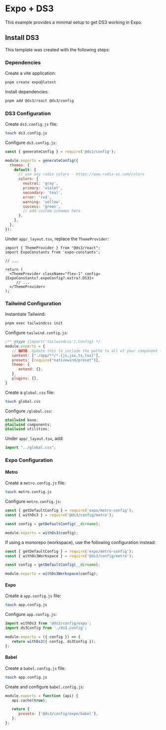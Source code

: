 # Expo + DS3

This example provides a minimal setup to get DS3 working in Expo.

## Install DS3

This template was created with the following steps:

### Dependencies

Create a vite application:

```bash
pnpm create expo@latest
```

Install dependencies:

```bash
pnpm add @ds3/react @ds3/config
```

### DS3 Configuration

Create `ds3.config.js` file:

```bash
touch ds3.config.js
```

Configure `ds3.config.js`:

```js
const { generateConfig } = require('@ds3/config');

module.exports = generateConfig({
  themes: {
    default: {
      // use any radix colors - https://www.radix-ui.com/colors
      colors: {
        neutral: 'gray',
        primary: 'violet',
        secondary: 'teal',
        error: 'red',
        warning: 'yellow',
        success: 'green',
        // add custom schemes here
      },
    },
  },
});
```

Under `app/_layout.tsx`, replace the `ThemeProvider`:

```tsx
import { ThemeProvider } from "@ds3/react";
import ExpoConstants from 'expo-constants';

// ...

return (
  <ThemeProvider className="flex-1" config={ExpoConstants?.expoConfig?.extra?.DS3}>
     // ...
  </ThemeProvider>
);
```

### Tailwind Configuration

Instantiate Tailwind:

```bash
pnpm exec tailwindcss init
```

Configure `tailwind.config.js`:

```js
/** @type {import('tailwindcss').Config} */
module.exports = {
   // NOTE: Update this to include the paths to all of your component files.
   content: ["./app/**/*.{js,jsx,ts,tsx}"],
   presets: [require("nativewind/preset")],
   theme: {
      extend: {},
   },
   plugins: [],
}
```

Create a `global.css` file:

```bash
touch global.css
```

Configure `/global.css`:

```css
@tailwind base;
@tailwind components;
@tailwind utilities;
```

Under `app/_layout.tsx`, add:

```js
import "../global.css";
```

### Expo Configuration

#### Metro

Create a `metro.config.js` file:

```bash
touch metro.config.js
```

Configure `metro.config.js`:

```js
const { getDefaultConfig } = require('expo/metro-config');
const { withDs3 } = require('@ds3/config/metro');

const config = getDefaultConfig(__dirname);

module.exports = withDs3(config);
```

If using a monorepo (workspace), use the following configuration instead:

```js
const { getDefaultConfig } = require('expo/metro-config');
const { withDs3Workspace } = require('@ds3/config/metro');

const config = getDefaultConfig(__dirname);

module.exports = withDs3Workspace(config);
```

#### Expo

Create a `app.config.js` file:

```bash
touch app.config.js
```

Configure `app.config.js`:

```js
import withDs3 from '@ds3/config/expo';
import ds3Config from './ds3.config';

module.exports = ({ config }) => {
   return withDs3({ config, ds3Config });
};
```

#### Babel

Create a `babel.config.js` file:

```bash
touch app.config.js
```

Create and configure `babel.config.js`:

```js
module.exports = function (api) {
   api.cache(true);

   return {
      presets: ['@ds3/config/expo/babel'],
   };
};
```
